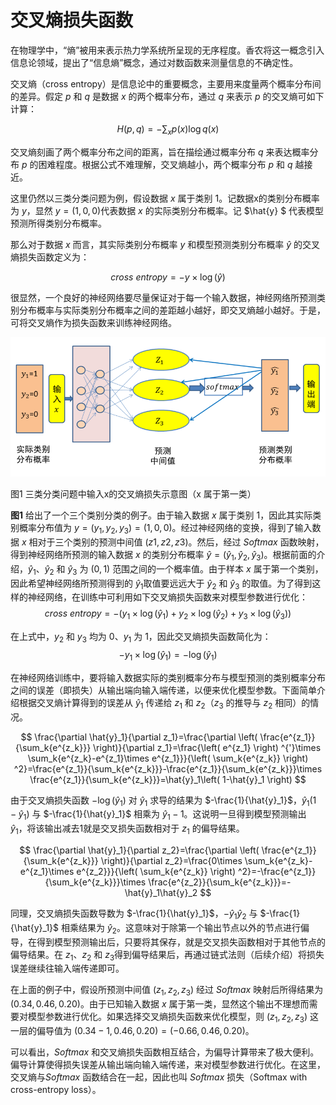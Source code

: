 # 交叉熵损失函数

在物理学中，“熵”被用来表示热力学系统所呈现的无序程度。香农将这一概念引入信息论领域，提出了“信息熵”概念，通过对数函数来测量信息的不确定性。

交叉熵（cross entropy）是信息论中的重要概念，主要用来度量两个概率分布间的差异。假定 $p$ 和 $q$ 是数据 $x$ 的两个概率分布，通过 $q$ 来表示 $p$ 的交叉熵可如下计算：

$$
H\left( p,q \right) =-\sum_x{p\left( x \right) \log q\left( x \right)}
$$

交叉熵刻画了两个概率分布之间的距离，旨在描绘通过概率分布 $q$ 来表达概率分布 $p$ 的困难程度。根据公式不难理解，交叉熵越小，两个概率分布 $p$ 和 $q$ 越接近。

这里仍然以三类分类问题为例，假设数据 $x$ 属于类别 $1$。记数据x的类别分布概率为 $y$，显然 $y=(1,0,0)$代表数据 $x$ 的实际类别分布概率。记 $\hat{y}
$ 代表模型预测所得类别分布概率。

那么对于数据 $x$ 而言，其实际类别分布概率 $y$ 和模型预测类别分布概率 $\hat{y}$ 的交叉熵损失函数定义为：

$$
cross\ entropy=-y\times \log \left( \hat{y} \right)
$$

很显然，一个良好的神经网络要尽量保证对于每一个输入数据，神经网络所预测类别分布概率与实际类别分布概率之间的差距越小越好，即交叉熵越小越好。于是，可将交叉熵作为损失函数来训练神经网络。

![图1 三类分类问题中输入x的交叉熵损失示意图（x 属于第一类）](../../../images/deep_learning/loss_functions/CrossEntropy.png)

图1 三类分类问题中输入x的交叉熵损失示意图（x 属于第一类）

**图1** 给出了一个三个类别分类的例子。由于输入数据 $x$ 属于类别 $1$，因此其实际类别概率分布值为 $y=(y_1,y_2,y_3)=(1,0,0)$。经过神经网络的变换，得到了输入数据 $x$ 相对于三个类别的预测中间值 $(z1,z2,z3)$。然后，经过 $Softmax$ 函数映射，得到神经网络所预测的输入数据 $x$ 的类别分布概率 $\hat{y}=\left( \hat{y}_1,\hat{y}_2,\hat{y}_3 \right)$。根据前面的介绍，$\hat{y}_1$、$\hat{y}_2$ 和 $\hat{y}_3$ 为 $(0,1)$ 范围之间的一个概率值。由于样本 $x$ 属于第一个类别，因此希望神经网络所预测得到的 $\hat{y}_1$取值要远远大于 $\hat{y}_2$ 和 $\hat{y}_3$ 的取值。为了得到这样的神经网络，在训练中可利用如下交叉熵损失函数来对模型参数进行优化：
$$
cross\ entropy=-\left( y_1\times \log \left( \hat{y}_1 \right) +y_2\times \log \left( \hat{y}_2 \right) +y_3\times \log \left( \hat{y}_3 \right) \right) 
$$

在上式中，$y_2$ 和 $y_3$ 均为 $0$、$y_1$ 为 $1$，因此交叉熵损失函数简化为：
$$
-y_1\times \log \left( \hat{y}_1 \right) =-\log \left( \hat{y}_1 \right) 
$$

在神经网络训练中，要将输入数据实际的类别概率分布与模型预测的类别概率分布之间的误差（即损失）从输出端向输入端传递，以便来优化模型参数。下面简单介绍根据交叉熵计算得到的误差从 $\hat{y}_1$ 传递给 $z_1$ 和 $z_2$（$z_3$ 的推导与 $z_2$ 相同）的情况。

$$
\frac{\partial \hat{y}_1}{\partial z_1}=\frac{\partial \left( \frac{e^{z_1}}{\sum_k{e^{z_k}}} \right)}{\partial z_1}=\frac{\left( e^{z_1} \right) ^{'}\times \sum_k{e^{z_k}-e^{z_1}\times e^{z_1}}}{\left( \sum_k{e^{z_k}} \right) ^2}=\frac{e^{z_1}}{\sum_k{e^{z_k}}}-\frac{e^{z_1}}{\sum_k{e^{z_k}}}\times \frac{e^{z_1}}{\sum_k{e^{z_k}}}=\hat{y}_1\left( 1-\hat{y}_1 \right) 
$$

由于交叉熵损失函数 $-\log \left( \hat{y}_1 \right)$ 对 $\hat{y}_1$ 求导的结果为 $-\frac{1}{\hat{y}_1}$，$\hat{y}_1\left( 1-\hat{y}_1 \right)$ 与 $-\frac{1}{\hat{y}_1}$ 相乘为 $\hat{y}_1-1$。这说明一旦得到模型预测输出 $\hat{y}_1$，将该输出减去1就是交叉损失函数相对于 $z_1$ 的偏导结果。

$$
\frac{\partial \hat{y}_1}{\partial z_2}=\frac{\partial \left( \frac{e^{z_1}}{\sum_k{e^{z_k}}} \right)}{\partial z_2}=\frac{0\times \sum_k{e^{z_k}-e^{z_1}\times e^{z_2}}}{\left( \sum_k{e^{z_k}} \right) ^2}=-\frac{e^{z_1}}{\sum_k{e^{z_k}}}\times \frac{e^{z_2}}{\sum_k{e^{z_k}}}=-\hat{y}_1\hat{y}_2
$$

同理，交叉熵损失函数导数为 $-\frac{1}{\hat{y}_1}$，$-\hat{y}_1\hat{y}_2$ 与 $-\frac{1}{\hat{y}_1}$ 相乘结果为 $\hat{y}_2$。这意味对于除第一个输出节点以外的节点进行偏导，在得到模型预测输出后，只要将其保存，就是交叉损失函数相对于其他节点的偏导结果。在 $z_1$、$z_2$ 和 $z_3$得到偏导结果后，再通过链式法则（后续介绍）将损失误差继续往输入端传递即可。

在上面的例子中，假设所预测中间值 $(z_1,z_2,z_3)$ 经过 $Softmax$ 映射后所得结果为 $(0.34,0.46,0.20)$。由于已知输入数据 $x$ 属于第一类，显然这个输出不理想而需要对模型参数进行优化。如果选择交叉熵损失函数来优化模型，则 $(z_1,z_2,z_3)$ 这一层的偏导值为 $(0.34-1,0.46,0.20)= (-0.66,0.46,0.20)$。

可以看出，$Softmax$ 和交叉熵损失函数相互结合，为偏导计算带来了极大便利。偏导计算使得损失误差从输出端向输入端传递，来对模型参数进行优化。在这里，交叉熵与$Softmax$ 函数结合在一起，因此也叫 $Softmax$ 损失（Softmax with cross-entropy loss）。